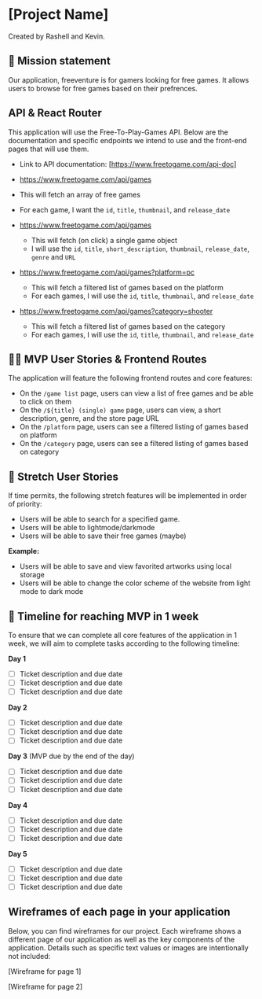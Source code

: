 # [Project Name]

Created by Rashell and Kevin.

## 🚀 Mission statement

Our application, freeventure is for gamers looking for free games. It allows users to browse for free games based on their prefrences.

## API & React Router

This application will use the Free-To-Play-Games API. Below are the documentation and specific endpoints we intend to use and the front-end pages that will use them.

- Link to API documentation: [https://www.freetogame.com/api-doc]

-  https://www.freetogame.com/api/games
  - This will fetch an array of free games
  - For each game, I want the `id`, `title`, `thumbnail`, and `release_date`
- https://www.freetogame.com/api/games
  - This will fetch (on click) a single game object
  - I will use the `id`, `title`, `short_description`, `thumbnail`, `release_date`, `genre` and `URL`
- https://www.freetogame.com/api/games?platform=pc
  - This will fetch a filtered list of games based on the platform
  - For each games, I will use the `id`, `title`, `thumbnail`, and `release_date`
- https://www.freetogame.com/api/games?category=shooter
  - This will fetch a filtered list of games based on the category
  - For each games, I will use the `id`, `title`, `thumbnail`, and `release_date`

## 👩‍💻 MVP User Stories & Frontend Routes

The application will feature the following frontend routes and core features:

* On the `/game list` page, users can view a list of free games and be able to click on them
* On the `/${title} (single) game` page, users can view, a short description, genre, and the store page URL 
* On the `/platform` page, users can see a filtered listing of games based on platform
* On the `/category` page, users can see a filtered listing of games based on category

## 🤔 Stretch User Stories

If time permits, the following stretch features will be implemented in order of priority:

* Users will be able to search for a specified game. 
* Users will be able to lightmode/darkmode
* Users will be able to save their free games (maybe)

**Example:**
* Users will be able to save and view favorited artworks using local storage 
* Users will be able to change the color scheme of the website from light mode to dark mode

## 📆 Timeline for reaching MVP in 1 week

To ensure that we can complete all core features of the application in 1 week, we will aim to complete tasks according to the following timeline:

**Day 1**
- [ ] Ticket description and due date
- [ ] Ticket description and due date
- [ ] Ticket description and due date

**Day 2**
- [ ] Ticket description and due date
- [ ] Ticket description and due date
- [ ] Ticket description and due date

**Day 3** (MVP due by the end of the day)
- [ ] Ticket description and due date
- [ ] Ticket description and due date
- [ ] Ticket description and due date

**Day 4**
- [ ] Ticket description and due date
- [ ] Ticket description and due date
- [ ] Ticket description and due date

**Day 5**
- [ ] Ticket description and due date
- [ ] Ticket description and due date
- [ ] Ticket description and due date

## Wireframes of each page in your application

Below, you can find wireframes for our project. Each wireframe shows a different page of our application as well as the key components of the application. Details such as specific text values or images are intentionally not included:

[Wireframe for page 1]

[Wireframe for page 2]
